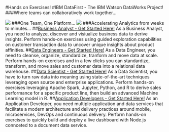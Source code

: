 #Hands on Exercises!
#IBM DataFirst - The IBM Watson DataWorks Project!
###Where teams can collaboratively work together...

[<img src="https://github.com/ibmdataworks/datafirst/raw/master/datascientist/media/team image.png">](https://github.com/ibmdataworks/datafirst/)
###One Team, One Platform...
[<img src="https://github.com/ibmdataworks/datafirst/raw/master/datascientist/media/E2E.png">](https://github.com/ibmdataworks/datafirst/)
###Accelerating Analytics from weeks to minutes...
##[Business Analyst - Get Started Here!](https://github.com/ibmdataworks/datafirst/raw/master/businessanalyst/)
As a Business Analyst, you need to analyze, discover and visiualize business data to derive insights.
Perform hands-on exercises using guided exploration capabilities on customer transaction data to uncover unique insights about product affinities.
##[Data Engineers - Get Started Here!](https://github.com/ibmdataworks/datafirst/raw/master/dataengineer/)
As a Data Engineer, you need to cleanse, organize, standardize, tranform and move data at scale.
Perform hands-on exercises and in a few clicks you can standardize, transform, and move sales and customer data into a relational data warehouse.
##[Data Scientist - Get Started Here!](https://github.com/ibmdataworks/datafirst/raw/master/datascientist/)
As a Data Scientist, you have to turn raw data into meaning using state-of-the-art techniques leveraging open source and enterprise applications. Perform hands-on exercises leveraging Apache Spark, Jupyter, Python, and R to derive sales performance for a specific product line, then build an advanced Machine Learning model in R.
##[Application Developers - Get Started Here!](https://github.com/ibmdataworks/datafirst/raw/master/appdeveloper/)
As an Application Developer, you need multiple application and data services that facilitate a modern architecture and delivery practices around mobile, microservices, DevOps and continuous delivery. Perform hands-on exercises to quickly build and deploy a live dashboard with Node.js connceted to a document data service.


